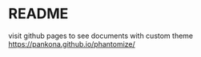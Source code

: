 
# README

visit github pages to see documents with custom theme  
https://pankona.github.io/phantomize/
